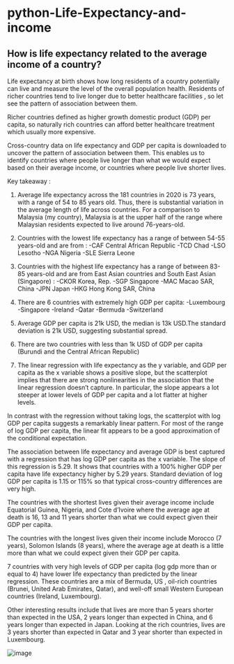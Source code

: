 # python-Life-Expectancy-and-income


## How is life expectancy related to the average income of a country?

Life expectancy at birth shows how long residents of a country potentially can live and  measure the level of the overall population health. Residents of richer countries tend to live longer due to better healthcare facilities , so let see the pattern of association between them.

Richer countries defined as higher growth domestic product (GDP) per capita, so naturally rich countries can afford better healthcare treatment which usually more expensive. 

Cross-country data on life expectancy and GDP per capita is downloaded to uncover the pattern of association between them.
This enables us to identify countries where people live longer than what we would expect based on their average income, or countries where people live shorter lives.

Key takeaway :

1) Average life expectancy across the 181 countries in 2020 is 73 years, with a range of 54 to 85 years old. Thus, there is substantial variation in the average length of life across countries. For a comparison to Malaysia (my country), Malaysia is at the upper half of the range where Malaysian residents expected to live around 76-years-old.

2) Countries with the lowest life expectancy has a range of between 54-55 years-old and are from :
    -CAF Central African Republic
    -TCD Chad
    -LSO Lesotho
    -NGA Nigeria
    -SLE Sierra Leone
    
3) Countries with the highest life expectancy has a range of between 83-85 years-old and are from East Asian countries and South East Asian (Singapore) :
    -CKOR Korea, Rep.
    -SGP Singapore
    -MAC Macao SAR, China
    -JPN Japan
    -HKG Hong Kong SAR, China
    
4) There are 6 countries with extremely high GDP per capita: 
    -Luxembourg
    -Singapore 
    -Ireland
    -Qatar
    -Bermuda 
    -Switzerland
    
5) Average GDP per capita is 21k USD, the median is 13k USD.The standard deviation is 21k USD, suggesting substantial spread. 
   
6) There are two countries with less than 1k USD of GDP per capita (Burundi and the Central African Republic)
    
7) The linear regression with life expectancy as the y variable, and GDP per capita as the x variable shows a positive slope, but the        scatterplot implies that there are strong nonlinearities in the association that the linear regression doesn’t capture. In particular, the  slope appears a lot steeper at lower levels of GDP per capita and a lot flatter at higher levels. 

In contrast with the regression without taking logs, the scatterplot with log GDP per capita suggests a remarkably linear pattern. For most of the range of log GDP per capita, the linear fit appears to be a good approximation of the conditional expectation.

The association between life expectancy and average GDP is best captured with a regression that has log GDP per capita as the x variable. The slope of this regression is 5.29. It shows that countries with a 100% higher GDP per capita have life expectancy higher by 5.29 years.
Standard deviation of log GDP per capita is 1.15 or 115% so that typical cross-country differences are very high.

The countries with the shortest lives given their average income include Equatorial Guinea, Nigeria, and Cote d’Ivoire where the average age at death is 16, 13 and 11 years shorter than what we could expect given their GDP per capita.

The countries with the longest lives given their income include Morocco (7 years), Solomon Islands (8 years), where the average age at death is a little more than what we could expect given their GDP per capita.

7 countries with very high levels of GDP per capita (log gdp more than or equal to 4) have lower life expectancy than predicted by the linear regression. These countries are a mix of Bermuda, US , oil-rich countries (Brunei, United Arab Emirates, Qatar), and well-off small Western European countries (Ireland, Luxembourg).

Other interesting results include that lives are more than 5 years shorter than expected in the USA, 2 years longer than expected in China, and 6 years longer than expected in Japan. Looking at the rich countries, lives are 3 years shorter than expected in Qatar and 3 year shorter than expected in Luxembourg.

![image](https://user-images.githubusercontent.com/90559723/174390722-ee8f788e-bf47-4f2b-ba18-caf86ea6aff8.png)

